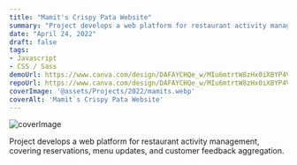 ```yaml
---
title: "Mamit's Crispy Pata Website"
summary: "Project develops a web platform for restaurant activity management, covering reservations, menu updates, and customer feedback aggregation."
date: "April 24, 2022"
draft: false
tags:
- Javascript
- CSS / Sass
demoUrl: https://www.canva.com/design/DAFAYCHQe_w/MIu6mtrtW8zHx0iXBYP4VA/edit
repoUrl: https://www.canva.com/design/DAFAYCHQe_w/MIu6mtrtW8zHx0iXBYP4VA/edit
coverImage: '@assets/Projects/2022/mamits.webp'
coverAlt: 'Mamit`s Crispy Pata Website'
---
```


![coverImage](@assets/Projects/2022/mamits.webp)

Project develops a web platform for restaurant activity management, covering reservations, menu updates, and customer feedback aggregation.
